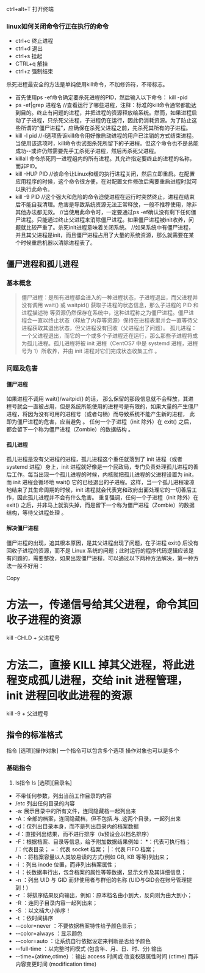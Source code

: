 ctrl+alt+T 打开终端
### linux如何关闭命令行正在执行的命令
- ctrl+c 终止进程
- ctrl+d 退出
- ctrl+s 挂起
- CTRL+q 解挂
- ctrl+z 强制结束

杀死进程最安全的方法是单纯使用kill命令，不加修饰符，不带标志。
- 首先使用ps -ef命令确定要杀死进程的PID，然后输入以下命令： kill -pid
- ps -ef|grep 进程名  //查看运行了哪些进程，注释：标准的kill命令通常都能达到目的。终止有问题的进程，并把进程的资源释放给系统。然而，如果进程启动了子进程，只杀死父进程，子进程仍在运行，因此仍消耗资源。为了防止这些所谓的“僵尸进程”，应确保在杀死父进程之前，先杀死其所有的子进程。 
- kill -l pid //-l选项告诉kill命令用好像启动进程的用户已注销的方式结束进程。当使用该选项时，kill命令也试图杀死所留下的子进程。但这个命令也不是总能成功--或许仍然需要先手工杀死子进程，然后再杀死父进程。 
- killall  命令杀死同一进程组内的所有进程。其允许指定要终止的进程的名称，而非PID。
- kill -HUP PID   //该命令让Linux和缓的执行进程关闭，然后立即重启。在配置应用程序的时候，这个命令很方便，在对配置文件修改后需要重启进程时就可以执行此命令。 
- kill -9 PID  //这个强大和危险的命令迫使进程在运行时突然终止，进程在结束后不能自我清理。危害是导致系统资源无法正常释放，一般不推荐使用，除非其他办法都无效。
//当使用此命令时，一定要通过ps -ef确认没有剩下任何僵尸进程。只能通过终止父进程来消除僵尸进程。如果僵尸进程被init收养，问题就比较严重了。杀死init进程意味着关闭系统。
//如果系统中有僵尸进程，并且其父进程是init，而且僵尸进程占用了大量的系统资源，那么就需要在某个时候重启机器以清除进程表了。

## 僵尸进程和孤儿进程
### 基本概念
> 僵尸进程：是所有进程都会进入的一种进程状态，子进程退出，而父进程并没有调用 wait() 或 waitpid() 获取子进程的状态信息，那么子进程的 PID 和 进程描述符 等资源仍然保存在系统中，这种进程称之为僵尸进程。僵尸进程会一直以终止状态（释放了内存等资源）保持在进程表里并会一直等待父进程获取其退出状态，但父进程没有回收（父进程出了问题）。
> 孤儿进程：一个父进程退出，而它的一个或多个子进程还在运行，那么那些子进程将成为孤儿进程。孤儿进程将被 init 进程（CentOS7 中是 systemd 进程，进程号为 1）所收养，并由 init 进程对它们完成状态收集工作 。

### 问题及危害
#### 僵尸进程
如果进程不调用 wait()/waitpid() 的话， 那么保留的那段信息就不会释放，其进程号就会一直被占用，但是系统所能使用的进程号是有限的，如果大量的产生僵尸进程，将因为没有可用的进程号（或者句柄）而导致系统不能产生新的进程， 此即为僵尸进程的危害，应当避免 。
任何一个子进程（init 除外）在 exit() 之后，都会留下一个称为僵尸进程（Zombie）的数据结构 。

#### 孤儿进程
孤儿进程是没有父进程的进程，孤儿进程这个重任就落到了 init 进程（或者 systemd 进程）身上，init 进程就好像是一个民政局，专门负责处理孤儿进程的善后工作。每当出现一个孤儿进程的时候，内核就把孤儿进程的父进程设置为 init，而 init 进程会循环地 wait() 它的已经退出的子进程。这样，当一个孤儿进程凄凉地结束了其生命周期的时候，init 进程就会代表党和政府出面处理它的一切善后工作，因此孤儿进程并不会有什么危害。
重复强调，任何一个子进程（init 除外）在 exit() 之后，并非马上就消失掉，而是留下一个称为僵尸进程（Zombie）的数据结构，等待父进程处理 。

#### 解决僵尸进程
僵尸进程的出现，追其根本原因，是其父进程出现了问题，在子进程 exit() 后没有回收子进程的资源，而不是 Linux 系统的问题；此时运行的程序代码逻辑应该是有问题的，需要整改，如果出现僵尸进程，可以通过以下两种方法解决，第一种方法一般不好用：

Copy
# 方法一，传递信号给其父进程，命令其回收子进程的资源
kill -CHLD  + 父进程号

# 方法二，直接 KILL 掉其父进程，将此进程变成孤儿进程，交给 init 进程管理，init 进程回收此进程的资源
kill -9 + 父进程号

## 指令的标准格式
指令 [选项][操作对象]
一个指令可以包含多个选项
操作对象也可以是多个

### 基础指令
1. ls指令
  ls  [选项][目录名]
 - 不带任何参数，列出当前工作目录的内容
 - /etc 列出任何目录的内容
 - -a: 展示目录中的所有文件，连同隐藏档一起列出来
 - -A：全部的档案，连同隐藏档，但不包括.与..这两个目录，一起列出来
 - -d：仅列出目录本身，而不是列出目录内的档案数据
 - -f：直接列出结果，而不进行排序（ls预设会以档名排序）
 - -F：根据档案、目录等信息，给予附加数据结果例如： *：代表可执行档； /：代表目录； =：代表 socket 档案； |：代表 FIFO 档案； 
 - -h ：将档案容量以人类较易读的方式(例如 GB, KB 等等)列出来； 
 - -i ：列出 inode 位置，而非列出档案属性； 
 - -l ：长数据串行出，包含档案的属性等等数据，显示文件及其详细信息； 
 - -n ：列出 UID 与 GID 而非使用者与群组的名称 (UID与GID会在账号管理提到！) 
 - -r ：将排序结果反向输出，例如：原本档名由小到大，反向则为由大到小； 
 - -R ：连同子目录内容一起列出来； 
 - -S ：以文档大小排序！ 
 - -t ：依时间排序 
 - --color=never ：不要依据档案特性给予颜色显示； 
 - --color=always ：显示颜色 
 - --color=auto ：让系统自行依据设定来判断是否给予颜色 
 - --full-time ：以完整时间模式 (包含年、月、日、时、分) 输出 
 - --time={atime,ctime} ：输出 access 时间或 改变权限属性时间 (ctime) 而非内容变更时间 (modification time) 

